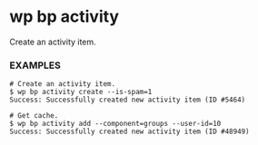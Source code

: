 # wp bp activity

Create an activity item.

### EXAMPLES

    # Create an activity item.
    $ wp bp activity create --is-spam=1
    Success: Successfully created new activity item (ID #5464)

    # Get cache.
    $ wp bp activity add --component=groups --user-id=10
    Success: Successfully created new activity item (ID #48949)


